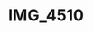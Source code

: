 ---
pid: '167'
layout: photos
title: IMG_4510
filename: IMG_4510.jpg
caption: oil can and copper jug
permalink: "/photos/167.html"
---